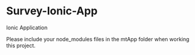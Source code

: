 # Survey-Ionic-App
Ionic Application

Please include your node_modules files in the mtApp folder when working this project.
